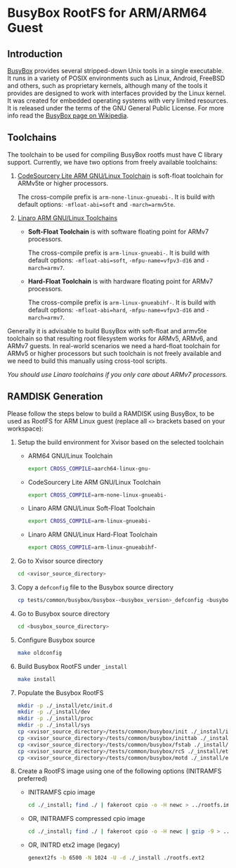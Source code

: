 # BusyBox RootFS for ARM/ARM64 Guest

## Introduction
[BusyBox](https://busybox.net) provides several stripped-down Unix tools in a
single executable.
It runs in a variety of POSIX environments such as Linux, Android, FreeBSD and
others, such as proprietary kernels, although many of the tools it provides
are designed to work with interfaces provided by the Linux kernel.
It was created for embedded operating systems with very limited resources.
It is released under the terms of the GNU General Public License.
For more info read the
[BusyBox page on Wikipedia](http://en.wikipedia.org/wiki/BusyBox).


## Toolchains
The toolchain to be used for compiling BusyBox rootfs must have C library support.
Currently, we have two options from freely available toolchains:

1. [CodeSourcery Lite ARM GNU/Linux Toolchain](http://www.mentor.com/embedded-software/sourcery-tools/sourcery-codebench/editions/lite-edition/)
    is soft-float toolchain for ARMv5te or higher processors.

    The cross-compile prefix is `arm-none-linux-gnueabi-`.
    It is build with default options: `-mfloat-abi=soft` and `-march=armv5te`.

2. [Linaro ARM GNU/Linux Toolchains](http://releases.linaro.org)
    - **Soft-Float Toolchain** is with software floating point for ARMv7 processors.

        The cross-compile prefix is `arm-linux-gnueabi-`.
        It is build with default options: `-mfloat-abi=soft`,
        `-mfpu-name=vfpv3-d16` and `-march=armv7`.

    - **Hard-Float Toolchain** is with hardware floating point for ARMv7 processors.

        The cross-compile prefix is `arm-linux-gnueabihf-`.
        It is build with default options: `-mfloat-abi=hard`,
        `-mfpu-name=vfpv3-d16` and `-march=armv7`.

Generally it is advisable to build BusyBox with soft-float and armv5te
toolchain so that resulting root filesystem works for ARMv5, ARMv6, and ARMv7
guests.
In real-world scenarios we need a hard-float toolchain for ARMv5 or
higher processors but such toolchain is not freely available and we need to
build this manually using cross-tool scripts.

*You should use Linaro toolchains if you only care about ARMv7 processors.*


## RAMDISK Generation
Please follow the steps below to build a RAMDISK using BusyBox, to be used as
RootFS for ARM Linux guest (replace all `<>` brackets based on your workspace):

1. Setup the build environment for Xvisor based on the selected toolchain

    - ARM64 GNU/Linux Toolchain

        ```bash
        export CROSS_COMPILE=aarch64-linux-gnu-
        ```

    - CodeSourcery Lite ARM GNU/Linux Toolchain

        ```bash
        export CROSS_COMPILE=arm-none-linux-gnueabi-
        ```

    - Linaro ARM GNU/Linux Soft-Float Toolchain

        ```bash
        export CROSS_COMPILE=arm-linux-gnueabi-
        ```

    - Linaro ARM GNU/Linux Hard-Float Toolchain

        ```bash
        export CROSS_COMPILE=arm-linux-gnueabihf-
        ```

2. Go to Xvisor source directory

    ```bash
    cd <xvisor_source_directory>
    ```

3. Copy a `defconfig` file to the Busybox source directory

    ```bash
    cp tests/common/busybox/busybox-<busybox_version>_defconfig <busybox_source_directory>/.config
    ```

4. Go to Busybox source directory

    ```bash
    cd <busybox_source_directory>
    ```

5. Configure Busybox source

    ```bash
    make oldconfig
    ```

6. Build Busybox RootFS under `_install`

    ```bash
    make install
    ```

7. Populate the Busybox RootFS 

    ```bash
    mkdir -p ./_install/etc/init.d
    mkdir -p ./_install/dev
    mkdir -p ./_install/proc
    mkdir -p ./_install/sys
    cp <xvisor_source_directory>/tests/common/busybox/init ./_install/init
    cp <xvisor_source_directory>/tests/common/busybox/inittab ./_install/etc/inittab
    cp <xvisor_source_directory>/tests/common/busybox/fstab ./_install/etc/fstab
    cp <xvisor_source_directory>/tests/common/busybox/rcS ./_install/etc/init.d/rcS
    cp <xvisor_source_directory>/tests/common/busybox/motd ./_install/etc/motd
    ```

8. Create a RootFS image using one of the following options (INITRAMFS preferred)

    - INITRAMFS cpio image

        ```bash
        cd ./_install; find ./ | fakeroot cpio -o -H newc > ../rootfs.img; cd -
        ```

    - OR, INITRAMFS compressed cpio image

        ```bash
        cd ./_install; find ./ | fakeroot cpio -o -H newc | gzip -9 > ../rootfs.img; cd -
        ```

    - OR, INITRD etx2 image (legacy)

        ```bash
        genext2fs -b 6500 -N 1024 -U -d ./_install ./rootfs.ext2
        ```

